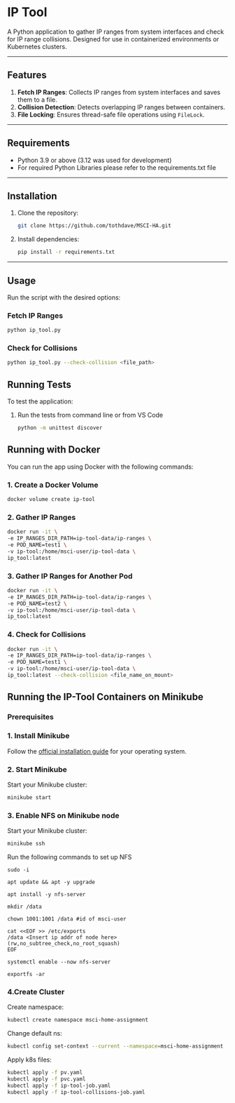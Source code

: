 # IP Tool

A Python application to gather IP ranges from system interfaces and check for IP range collisions. Designed for use in containerized environments or Kubernetes clusters.

---

## Features

1. **Fetch IP Ranges**: Collects IP ranges from system interfaces and saves them to a file.
2. **Collision Detection**: Detects overlapping IP ranges between containers.
3. **File Locking**: Ensures thread-safe file operations using `FileLock`.

---

## Requirements

- Python 3.9 or above (3.12 was used for development)
- For required Python Libraries please refer to the requirements.txt file

---

## Installation

1. Clone the repository:
   ```bash
   git clone https://github.com/tothdave/MSCI-HA.git
   ```

2. Install dependencies:
   ```bash
   pip install -r requirements.txt
   ```

---

## Usage

Run the script with the desired options:

### Fetch IP Ranges
```bash
python ip_tool.py
```

### Check for Collisions
```bash
python ip_tool.py --check-collision <file_path>
```

## Running Tests

To test the application:

1. Run the tests from command line or from VS Code
   ```bash
   python -m unittest discover
   ```

## Running with Docker

You can run the app using Docker with the following commands:

### 1. Create a Docker Volume
```bash
docker volume create ip-tool
```

### 2. Gather IP Ranges
```bash
docker run -it \
-e IP_RANGES_DIR_PATH=ip-tool-data/ip-ranges \
-e POD_NAME=test1 \
-v ip-tool:/home/msci-user/ip-tool-data \
ip_tool:latest
```

### 3. Gather IP Ranges for Another Pod
```bash
docker run -it \
-e IP_RANGES_DIR_PATH=ip-tool-data/ip-ranges \
-e POD_NAME=test2 \
-v ip-tool:/home/msci-user/ip-tool-data \
ip_tool:latest
```

### 4. Check for Collisions
```bash
docker run -it \
-e IP_RANGES_DIR_PATH=ip-tool-data/ip-ranges \
-e POD_NAME=test1 \
-v ip-tool:/home/msci-user/ip-tool-data \
ip_tool:latest --check-collision <file_name_on_mount>
```

## Running the IP-Tool Containers on Minikube

### Prerequisites

### 1. Install Minikube
Follow the [official installation guide](https://minikube.sigs.k8s.io/docs/start/) for your operating system.

### 2. Start Minikube
Start your Minikube cluster:
```bash
minikube start
```

### 3. Enable NFS on Minikube node

Start your Minikube cluster:
```bash
minikube ssh
```

Run the following commands to set up NFS
```
sudo -i

apt update && apt -y upgrade

apt install -y nfs-server

mkdir /data

chown 1001:1001 /data #id of msci-user

cat <<EOF >> /etc/exports
/data <Insert ip addr of node here>(rw,no_subtree_check,no_root_squash)
EOF

systemctl enable --now nfs-server

exportfs -ar
```

### 4.Create Cluster

Create namespace:
```bash
kubectl create namespace msci-home-assignment
```

Change default ns:
```bash
kubectl config set-context --current --namespace=msci-home-assignment
```

Apply k8s files:
```bash
kubectl apply -f pv.yaml
kubectl apply -f pvc.yaml
kubectl apply -f ip-tool-job.yaml
kubectl apply -f ip-tool-collisions-job.yaml
```